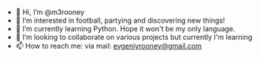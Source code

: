 - 👋 Hi, I’m @m3rooney
- 👀 I’m interested in football, partying and discovering new things! 
- 🌱 I’m currently learning Python. Hope it won't be my only language.
- 💞️ I’m looking to collaborate on various projects but currently I'm learning
- 📫 How to reach me: via mail: evgeniyrooney@gmail.com

<!---
m3rooney/m3rooney is a ✨ special ✨ repository because its `README.md` (this file) appears on your GitHub profile.
You can click the Preview link to take a look at your changes.
--->
